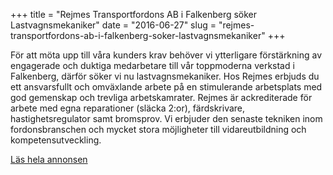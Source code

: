 +++
title = "Rejmes Transportfordons AB i Falkenberg söker Lastvagnsmekaniker"
date = "2016-06-27"
slug = "rejmes-transportfordons-ab-i-falkenberg-soker-lastvagnsmekaniker"
+++

För att möta upp till våra kunders krav behöver vi ytterligare förstärkning av
engagerade och duktiga medarbetare till vår toppmoderna verkstad i Falkenberg,
därför söker vi nu lastvagnsmekaniker. Hos Rejmes erbjuds du ett ansvarsfullt
och omväxlande arbete på en stimulerande arbetsplats med god gemenskap och
trevliga arbetskamrater. Rejmes är ackrediterade för arbete med egna
reparationer (släcka 2:or), färdskrivare, hastighetsregulator samt bromsprov.
Vi erbjuder den senaste tekniken inom fordonsbranschen och mycket stora
möjligheter till vidareutbildning och kompetensutveckling.

[Läs hela annonsen](/files/rejmes-transportfordons-ab-i-falkenberg-soker-lastvagnsmekaniker.pdf)
